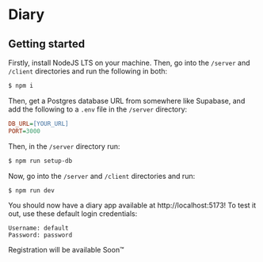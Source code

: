# Diary
## Getting started
Firstly, install NodeJS LTS on your machine. Then, go into the `/server` and `/client` directories and run the following
in both:
```bash
$ npm i
```

Then, get a Postgres database URL from somewhere like Supabase, and add the following to a `.env` file in the `/server`
directory:
```ini
DB_URL=[YOUR_URL]
PORT=3000
```
Then, in the `/server` directory run:
```bash
$ npm run setup-db
```

Now, go into the `/server` and `/client` directories and run:
```bash
$ npm run dev
```

You should now have a diary app available at http://localhost:5173! To test it out, use these default login credentials:
```
Username: default
Password: password
```
Registration will be available Soon:tm:
